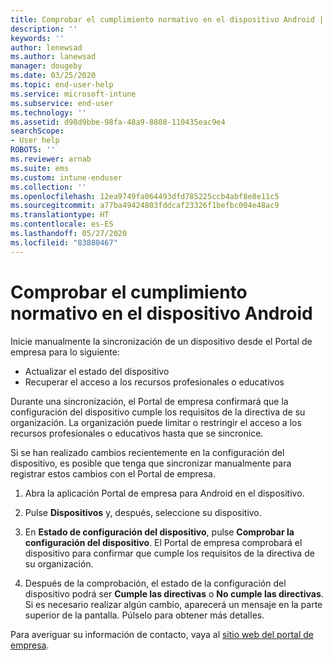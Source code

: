 ```yaml
---
title: Comprobar el cumplimiento normativo en el dispositivo Android | Microsoft Docs
description: ''
keywords: ''
author: lenewsad
ms.author: lanewsad
manager: dougeby
ms.date: 03/25/2020
ms.topic: end-user-help
ms.service: microsoft-intune
ms.subservice: end-user
ms.technology: ''
ms.assetid: d98d9bbe-98fa-48a9-8808-110435eac9e4
searchScope:
- User help
ROBOTS: ''
ms.reviewer: arnab
ms.suite: ems
ms.custom: intune-enduser
ms.collection: ''
ms.openlocfilehash: 12ea9749fa064493dfd785225ccb4abf8e8e11c5
ms.sourcegitcommit: a77ba49424803fddcaf23326f1befbc004e48ac9
ms.translationtype: HT
ms.contentlocale: es-ES
ms.lasthandoff: 05/27/2020
ms.locfileid: "83880467"
---
```

# <a name="check-compliance-on-your-android-device"></a>Comprobar el cumplimiento normativo en el dispositivo Android  
Inicie manualmente la sincronización de un dispositivo desde el Portal de empresa para lo siguiente:

* Actualizar el estado del dispositivo 
* Recuperar el acceso a los recursos profesionales o educativos 

Durante una sincronización, el Portal de empresa confirmará que la configuración del dispositivo cumple los requisitos de la directiva de su organización.  La organización puede limitar o restringir el acceso a los recursos profesionales o educativos hasta que se sincronice.  

Si se han realizado cambios recientemente en la configuración del dispositivo, es posible que tenga que sincronizar manualmente para registrar estos cambios con el Portal de empresa. 

1. Abra la aplicación Portal de empresa para Android en el dispositivo.  

2. Pulse **Dispositivos** y, después, seleccione su dispositivo.  

3. En **Estado de configuración del dispositivo**, pulse **Comprobar la configuración del dispositivo**. El Portal de empresa comprobará el dispositivo para confirmar que cumple los requisitos de la directiva de su organización. 

4. Después de la comprobación, el estado de la configuración del dispositivo podrá ser **Cumple las directivas** o **No cumple las directivas**. Si es necesario realizar algún cambio, aparecerá un mensaje en la parte superior de la pantalla. Púlselo para obtener más detalles. 

Para averiguar su información de contacto, vaya al [sitio web del portal de empresa](https://go.microsoft.com/fwlink/?linkid=2010980).  
